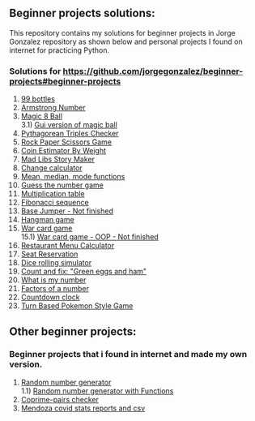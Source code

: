 ## Beginner projects solutions:
This repository contains my solutions for beginner projects in Jorge Gonzalez repository as shown below and personal projects I found on internet for practicing Python.

### Solutions for https://github.com/jorgegonzalez/beginner-projects#beginner-projects

1) [99 bottles](https://github.com/facufrau/beginner-projects-solutions/blob/master/solutions/99bottles.py)
2) [Armstrong Number](https://github.com/facufrau/beginner-projects-solutions/blob/master/solutions/armstrong.py)
3) [Magic 8 Ball](https://github.com/facufrau/beginner-projects-solutions/blob/master/solutions/magic_8ball.py)\
3.1) [Gui version of magic ball](https://github.com/facufrau/beginner-projects-solutions/blob/master/solutions/magic_8ballgui.py) 
4) [Pythagorean Triples Checker](https://github.com/facufrau/beginner-projects-solutions/blob/master/solutions/pythagorean.py)
5) [Rock Paper Scissors Game](https://github.com/facufrau/beginner-projects-solutions/blob/master/solutions/rockpaperscissors.py)
6) [Coin Estimator By Weight](https://github.com/facufrau/beginner-projects-solutions/blob/master/solutions/coin_estimator.py)
7) [Mad Libs Story Maker](https://github.com/facufrau/beginner-projects-solutions/blob/master/solutions/madlibs.py)
8) [Change calculator](https://github.com/facufrau/beginner-projects-solutions/blob/master/solutions/changecalc.py)
9) [Mean, median, mode functions](https://github.com/facufrau/beginner-projects-solutions/blob/master/solutions/mean_median_mode.py)
10) [Guess the number game](https://github.com/facufrau/beginner-projects-solutions/blob/master/solutions/guess_number.py)
11) [Multiplication table](https://github.com/facufrau/beginner-projects-solutions/blob/master/solutions/mult_tables.py)
12) [Fibonacci sequence](https://github.com/facufrau/beginner-projects-solutions/blob/master/solutions/fibonacci.py)
13) [Base Jumper - Not finished](https://github.com/facufrau/beginner-projects-solutions/blob/master/solutions/base_jumper.py)
14) [Hangman game](https://github.com/facufrau/beginner-projects-solutions/blob/master/solutions/hangman.py)
15) [War card game](https://github.com/facufrau/beginner-projects-solutions/blob/master/solutions/war_card_game.py)\
15.1) [War card game - OOP - Not finished](https://github.com/facufrau/beginner-projects-solutions/blob/master/solutions/war_card_game_oop.py)
16) [Restaurant Menu Calculator](https://github.com/facufrau/beginner-projects-solutions/blob/master/solutions/menu_calculator.py)
17) [Seat Reservation](https://github.com/facufrau/beginner-projects-solutions/blob/master/solutions/seat_reservation.py)
18) [Dice rolling simulator](https://github.com/facufrau/beginner-projects-solutions/blob/master/solutions/dice_roller.py)
19) [Count and fix: "Green eggs and ham"](https://github.com/facufrau/beginner-projects-solutions/tree/master/solutions/Count%20and%20Fix%20Green%20Eggs%20and%20Ham)
20) [What is my number](https://github.com/facufrau/beginner-projects-solutions/blob/master/solutions/what_is_my_number.py)
21) [Factors of a number](https://github.com/facufrau/beginner-projects-solutions/blob/master/solutions/factors.py)
22) [Countdown clock](https://github.com/facufrau/beginner-projects-solutions/blob/master/solutions/countdown.py)
23) [Turn Based Pokemon Style Game](https://github.com/facufrau/beginner-projects-solutions/blob/master/solutions/turn_based_game.py)

## Other beginner projects:

### Beginner projects that i found in internet and made my own version.

1) [Random number generator](https://github.com/facufrau/beginner-projects-solutions/blob/master/solutions/num_generator.py)\
  1.1) [Random number generator with Functions](https://github.com/facufrau/beginner-projects-solutions/blob/master/solutions/num_generator_functions.py)
2) [Coprime-pairs checker](https://github.com/facufrau/beginner-projects-solutions/blob/master/solutions/coprimos.py)
3) [Mendoza covid stats reports and csv](https://github.com/facufrau/beginner-projects-solutions/tree/master/reportes_covid)
